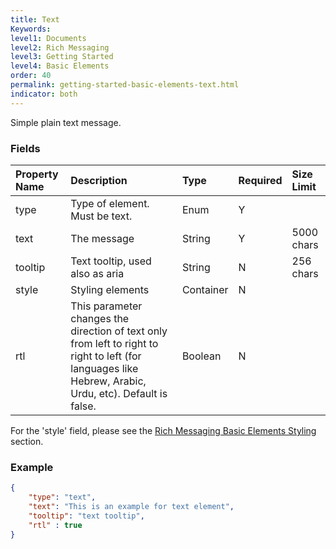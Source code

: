 ```yaml
---
title: Text
Keywords:
level1: Documents
level2: Rich Messaging
level3: Getting Started
level4: Basic Elements
order: 40
permalink: getting-started-basic-elements-text.html
indicator: both
---
```


Simple plain text message.

### Fields

| Property Name | Description | Type | Required | Size Limit |
| :--- | :--- | :--- | :--- | :--- |
| type | Type of element. Must be text. | Enum | Y | |
| text | The message | String | Y | 5000 chars |
| tooltip | Text tooltip, used also as aria | String | N | 256 chars |
| style | Styling elements  | Container | N | |
| rtl | This parameter changes the direction of text only from left to right to right to left (for languages like Hebrew, Arabic, Urdu, etc). Default is false. | Boolean | N | |

For the 'style' field, please see the [Rich Messaging Basic Elements Styling](rich-messaging-styling.html) section.

### Example

```json
{
	"type": "text",
	"text": "This is an example for text element",
	"tooltip": "text tooltip",
	"rtl" : true
}
```
